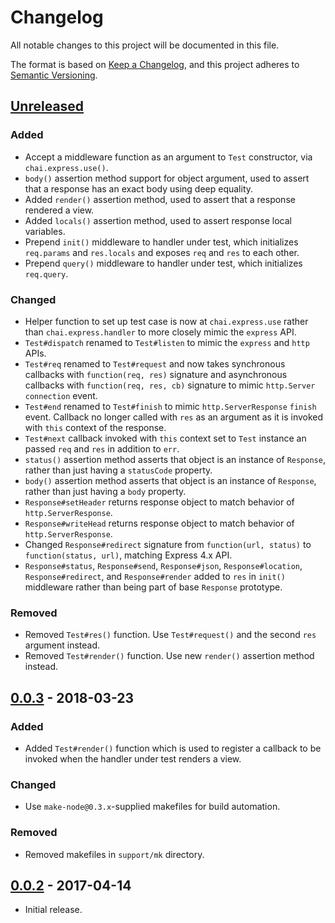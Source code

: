 # Changelog
All notable changes to this project will be documented in this file.

The format is based on [Keep a Changelog](https://keepachangelog.com/en/1.0.0/),
and this project adheres to [Semantic Versioning](https://semver.org/spec/v2.0.0.html).

## [Unreleased]
### Added

- Accept a middleware function as an argument to `Test` constructor, via
`chai.express.use()`.
- `body()` assertion method support for object argument, used to assert that a
response has an exact body using deep equality.
- Added `render()` assertion method, used to assert that a response rendered a
view.
- Added `locals()` assertion method, used to assert response local variables.
- Prepend `init()` middleware to handler under test, which initializes
`req.params` and `res.locals` and exposes `req` and `res` to each other.
- Prepend `query()` middleware to handler under test, which initializes
`req.query`.

### Changed

- Helper function to set up test case is now at `chai.express.use` rather than
`chai.express.handler` to more closely mimic the `express` API.
- `Test#dispatch` renamed to `Test#listen` to mimic the `express` and `http`
APIs.
- `Test#req` renamed to `Test#request` and now takes synchronous callbacks with
`function(req, res)` signature and asynchronous callbacks with `function(req, res, cb)`
signature to mimic `http.Server` `connection` event.
- `Test#end` renamed to `Test#finish` to mimic `http.ServerResponse` `finish`
event.  Callback no longer called with `res` as an argument as it is invoked
with `this` context of the response.
- `Test#next` callback invoked with `this` context set to `Test` instance an
passed `req` and `res` in addition to `err`.
- `status()` assertion method asserts that object is an instance of `Response`,
rather than just having a `statusCode` property.
- `body()` assertion method asserts that object is an instance of `Response`,
rather than just having a `body` property.
- `Response#setHeader` returns response object to match behavior of
`http.ServerResponse`.
- `Response#writeHead` returns response object to match behavior of
`http.ServerResponse`.
- Changed `Response#redirect` signature from `function(url, status)` to
`function(status, url)`, matching Express 4.x API.
- `Response#status`, `Response#send`, `Response#json`, `Response#location`,
`Response#redirect`, and `Response#render` added to `res` in `init()` middleware
rather than being part of base `Response` prototype.

### Removed

- Removed `Test#res()` function.  Use `Test#request()` and the second `res`
argument instead.
- Removed `Test#render()` function.  Use new `render()` assertion method
instead.

## [0.0.3] - 2018-03-23
### Added

- Added `Test#render()` function which is used to register a callback to be
invoked when the handler under test renders a view.

### Changed

- Use `make-node@0.3.x`-supplied makefiles for build automation.

### Removed

- Removed makefiles in `support/mk` directory.

## [0.0.2] - 2017-04-14

- Initial release.

[Unreleased]: https://github.com/jaredhanson/chai-express-handler/compare/v0.0.3...HEAD
[0.0.3]: https://github.com/jaredhanson/chai-express-handler/compare/v0.0.2...v0.0.3
[0.0.2]: https://github.com/jaredhanson/chai-express-handler/releases/tag/v0.0.2
